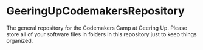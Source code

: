 # GeeringUpCodemakersRepository
The general repository for the Codemakers Camp at Geering  Up. Please store all of your software files in folders in this repository
just to keep things organized. 
